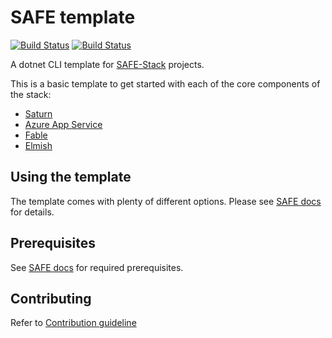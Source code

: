 # SAFE template

[![Build Status](https://www.travis-ci.com/SAFE-Stack/SAFE-template.svg?branch=master)](https://travis-ci.com/SAFE-Stack/SAFE-template)
[![Build Status](https://compositional-it.visualstudio.com/SAFE%20Template/_apis/build/status/SAFE-Stack.SAFE-template?branchName=master)](https://compositional-it.visualstudio.com/SAFE%20Template/_build/latest?definitionId=37&branchName=master)

A dotnet CLI template for [SAFE-Stack](https://safe-stack.github.io/) projects.

This is a basic template to get started with each of the core components of the stack:

* [Saturn](https://saturnframework.org/)
* [Azure App Service](https://azure.microsoft.com/)
* [Fable](http://fable.io/)
* [Elmish](https://elmish.github.io/elmish/)

## Using the template

The template comes with plenty of different options. Please see [SAFE docs](https://safe-stack.github.io/docs/template-overview/) for details.

## Prerequisites

See [SAFE docs](https://safe-stack.github.io/docs/quickstart/) for required prerequisites.

## Contributing

Refer to [Contribution guideline](CONTRIBUTING.md)
